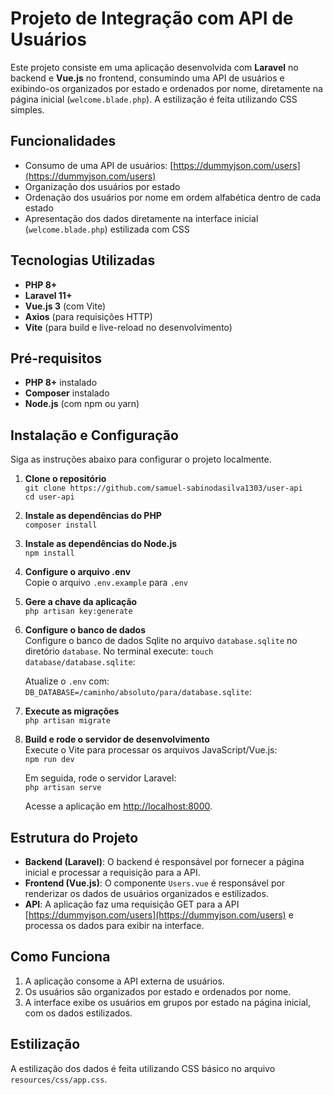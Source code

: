 # Projeto de Integração com API de Usuários

Este projeto consiste em uma aplicação desenvolvida com **Laravel** no backend e **Vue.js** no frontend, consumindo uma API de usuários e exibindo-os organizados por estado e ordenados por nome, diretamente na página inicial (`welcome.blade.php`). A estilização é feita utilizando CSS simples.

## Funcionalidades
- Consumo de uma API de usuários: [https://dummyjson.com/users](https://dummyjson.com/users)
- Organização dos usuários por estado
- Ordenação dos usuários por nome em ordem alfabética dentro de cada estado
- Apresentação dos dados diretamente na interface inicial (`welcome.blade.php`) estilizada com CSS

## Tecnologias Utilizadas
- **PHP 8+**
- **Laravel 11+**
- **Vue.js 3** (com Vite)
- **Axios** (para requisições HTTP)
- **Vite** (para build e live-reload no desenvolvimento)

## Pré-requisitos
- **PHP 8+** instalado
- **Composer** instalado
- **Node.js** (com npm ou yarn)

## Instalação e Configuração
Siga as instruções abaixo para configurar o projeto localmente.

1. **Clone o repositório**  
   `git clone https://github.com/samuel-sabinodasilva1303/user-api`  
   `cd user-api`

2. **Instale as dependências do PHP**  
   `composer install`

3. **Instale as dependências do Node.js**  
   `npm install`

4. **Configure o arquivo .env**  
   Copie o arquivo `.env.example` para `.env`

5. **Gere a chave da aplicação**  
   `php artisan key:generate`

6. **Configure o banco de dados**  
   Configure o banco de dados Sqlite no arquivo `database.sqlite` no diretório `database`. No terminal execute:
   `touch database/database.sqlite`:
    
   Atualize o `.env` com:  
    `DB_DATABASE=/caminho/absoluto/para/database.sqlite`:

7. **Execute as migrações**  
    `php artisan migrate`


8. **Build e rode o servidor de desenvolvimento**  
   Execute o Vite para processar os arquivos JavaScript/Vue.js:  
   `npm run dev`  

   Em seguida, rode o servidor Laravel:  
   `php artisan serve`  

   Acesse a aplicação em [http://localhost:8000](http://localhost:8000).

## Estrutura do Projeto
- **Backend (Laravel)**: O backend é responsável por fornecer a página inicial e processar a requisição para a API.
- **Frontend (Vue.js)**: O componente `Users.vue` é responsável por renderizar os dados de usuários organizados e estilizados.
- **API**: A aplicação faz uma requisição GET para a API [https://dummyjson.com/users](https://dummyjson.com/users) e processa os dados para exibir na interface.

## Como Funciona
1. A aplicação consome a API externa de usuários.
2. Os usuários são organizados por estado e ordenados por nome.
3. A interface exibe os usuários em grupos por estado na página inicial, com os dados estilizados.

## Estilização
A estilização dos dados é feita utilizando CSS básico no arquivo `resources/css/app.css`.

